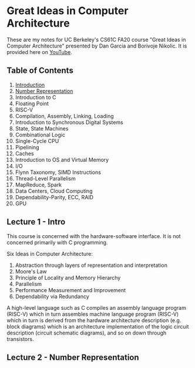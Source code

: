 # Great Ideas in Computer Architecture

These are my notes for UC Berkeley's CS61C FA20 course "Great Ideas in Computer Architecture" presented by Dan Garcia and Borivoje Nikolic. It is provided here on [YouTube](https://www.youtube.com/playlist?list=PL0j-r-omG7i0-mnsxN5T4UcVS1Di0isqf).

## Table of Contents

1. [Introduction](#introduction)
2. [Number Representation](#number-representation)
3. Introduction to C
4. Floating Point
5. RISC-V
6. Compilation, Assembly, Linking, Loading
7. Introduction to Synchronous Digital Systems
8. State, State Machines
9. Combinational Logic
10. Single-Cycle CPU
11. Pipelining
12. Caches
13. Introduction to OS and Virtual Memory
14. I/O
15. Flynn Taxonomy, SIMD Instructions
16. Thread-Level Parallelism
17. MapReduce, Spark
18. Data Centers, Cloud Computing
19. Dependability-Parity, ECC, RAID
20. GPU

## Lecture 1 - Intro

This course is concerned with the hardware-software interface. It is not concerned primarily with C programming.

Six Ideas in Computer Architecture:
1. Abstraction through layers of representation and interpretation
2. Moore's Law
3. Principle of Locality and Memory Hierarchy
4. Parallelism
5. Performance Measurement and Improvement
6. Dependability via Redundancy

A high-level language such as C compiles an assembly language program (RISC-V) which in turn assembles machine language program (RISC-V) which in turn is derived from the hardware architecture description (e.g. block diagrams) which is an architecture implementation of the logic circuit description (circuit schematic diagrams), and so on down through transistors.

## Lecture 2 - Number Representation